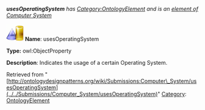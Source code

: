 ___usesOperatingSystem__ has [Category:OntologyElement](../../Category/OntologyElement "Category:OntologyElement") and is an [element of](../../Property/ElementOf "Property:ElementOf") [Computer System](../../Submissions/Computer_System "Submissions:Computer System")_


  




[![ObjectProperty](../../images/thumb/c/c3/ObjectProperty.gif/45px-ObjectProperty.gif)](../../Image/ObjectProperty.gif "ObjectProperty")
__Name__: usesOperatingSystem 


__Type:__ owl:ObjectProperty 


__Description__: Indicates the usage of a certain Operating System. 





Retrieved from "[http://ontologydesignpatterns.org/wiki/Submissions:Computer\_System/usesOperatingSystem](../../Submissions/Computer_System/usesOperatingSystem)"
 [Category](http://ontologydesignpatterns.org/wiki/Special:Categories "Special:Categories"): [OntologyElement](../../Category/OntologyElement "Category:OntologyElement")